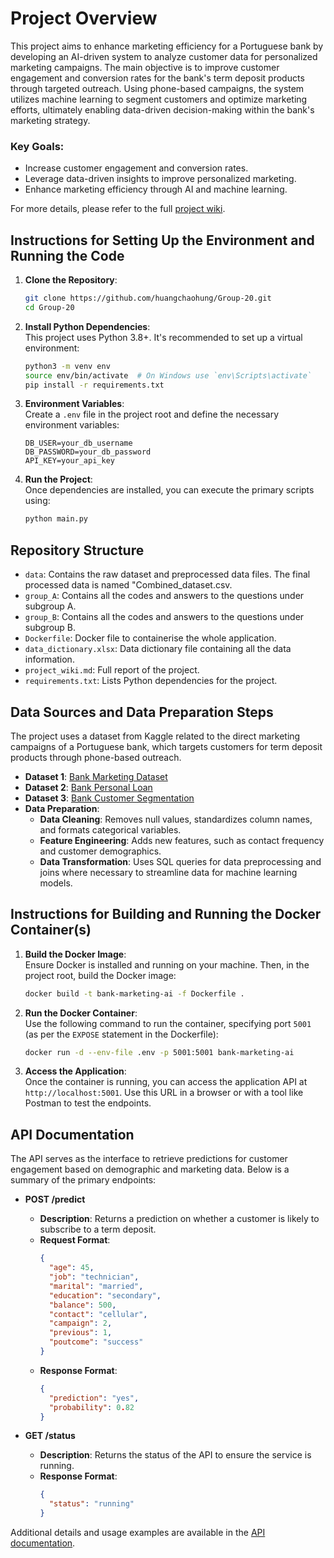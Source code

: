 
# Project Overview

This project aims to enhance marketing efficiency for a Portuguese bank by developing an AI-driven system to analyze customer data for personalized marketing campaigns. The main objective is to improve customer engagement and conversion rates for the bank's term deposit products through targeted outreach. Using phone-based campaigns, the system utilizes machine learning to segment customers and optimize marketing efforts, ultimately enabling data-driven decision-making within the bank's marketing strategy.

### Key Goals:
- Increase customer engagement and conversion rates.
- Leverage data-driven insights to improve personalized marketing.
- Enhance marketing efficiency through AI and machine learning.

For more details, please refer to the full [project wiki](/project_wiki.md).

## Instructions for Setting Up the Environment and Running the Code

1. **Clone the Repository**:
   ```bash
   git clone https://github.com/huangchaohung/Group-20.git
   cd Group-20
   ```

2. **Install Python Dependencies**:  
   This project uses Python 3.8+. It's recommended to set up a virtual environment:
   ```bash
   python3 -m venv env
   source env/bin/activate  # On Windows use `env\Scripts\activate`
   pip install -r requirements.txt
   ```

3. **Environment Variables**:  
   Create a `.env` file in the project root and define the necessary environment variables:
   ```plaintext
   DB_USER=your_db_username
   DB_PASSWORD=your_db_password
   API_KEY=your_api_key
   ```

4. **Run the Project**:  
   Once dependencies are installed, you can execute the primary scripts using:
   ```bash
   python main.py
   ```

## Repository Structure

- `data`: Contains the raw dataset and preprocessed data files. The final processed data is named "Combined_dataset.csv.
- `group_A`: Contains all the codes and answers to the questions under subgroup A.
- `group_B`: Contains all the codes and answers to the questions under subgroup B.
- `Dockerfile`: Docker file to containerise the whole application.
- `data_dictionary.xlsx`: Data dictionary file containing all the data information.
- `project_wiki.md`: Full report of the project.
- `requirements.txt`: Lists Python dependencies for the project.

## Data Sources and Data Preparation Steps

The project uses a dataset from Kaggle related to the direct marketing campaigns of a Portuguese bank, which targets customers for term deposit products through phone-based outreach. 

- **Dataset 1**: [Bank Marketing Dataset](https://www.kaggle.com/datasets/prakharrathi25/banking-dataset-marketing-targets)
- **Dataset 2**: [Bank Personal Loan](https://www.kaggle.com/datasets/mahnazarjmand/bank-personal-loan/data)
- **Dataset 3**: [Bank Customer Segmentation](https://www.kaggle.com/datasets/shivamb/bank-customer-segmentation)
- **Data Preparation**:
  - **Data Cleaning**: Removes null values, standardizes column names, and formats categorical variables.
  - **Feature Engineering**: Adds new features, such as contact frequency and customer demographics.
  - **Data Transformation**: Uses SQL queries for data preprocessing and joins where necessary to streamline data for machine learning models.

## Instructions for Building and Running the Docker Container(s)

1. **Build the Docker Image**:  
   Ensure Docker is installed and running on your machine. Then, in the project root, build the Docker image:
   ```bash
   docker build -t bank-marketing-ai -f Dockerfile .
   ```

2. **Run the Docker Container**:  
   Use the following command to run the container, specifying port `5001` (as per the `EXPOSE` statement in the Dockerfile):
   ```bash
   docker run -d --env-file .env -p 5001:5001 bank-marketing-ai
   ```

3. **Access the Application**:  
   Once the container is running, you can access the application API at `http://localhost:5001`. Use this URL in a browser or with a tool like Postman to test the endpoints.

## API Documentation

The API serves as the interface to retrieve predictions for customer engagement based on demographic and marketing data. Below is a summary of the primary endpoints:

- **POST /predict**  
  - **Description**: Returns a prediction on whether a customer is likely to subscribe to a term deposit.
  - **Request Format**:
    ```json
    {
      "age": 45,
      "job": "technician",
      "marital": "married",
      "education": "secondary",
      "balance": 500,
      "contact": "cellular",
      "campaign": 2,
      "previous": 1,
      "poutcome": "success"
    }
    ```
  - **Response Format**:
    ```json
    {
      "prediction": "yes",
      "probability": 0.82
    }
    ```

- **GET /status**  
  - **Description**: Returns the status of the API to ensure the service is running.
  - **Response Format**:
    ```json
    {
      "status": "running"
    }
    ```

Additional details and usage examples are available in the [API documentation](docs/api_documentation.md).

